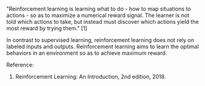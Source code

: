 "Reinforcement learning is learning what to do - how to map situations to actions - so as to maximize a numerical reward signal. The learner is not told which actions to take, but instead must discover which actions yield the most reward by trying them." [1]

In contrast to supervised learning, reinforcement learning does not rely on labeled inputs and outputs. Reinforcement learning aims to learn the optimal behaviors in an environment so as to achieve maximum reward.

Reference:
1. Reinforcement Learning: An Introduction, 2nd edition, 2018.
